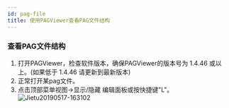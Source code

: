 ```yaml
---
id: pag-file
title: 使用PAGViewer查看PAG文件结构
---
```


### 查看PAG文件结构
1. 打开PAGViewer，检查软件版本，确保PAGViewer的版本号为 1.4.46 或以上。(如果低于 1.4.46 请更新到最新版本)
2. 正常打开某pag文件。
3. 点击顶部菜单视图->显示/隐藏 编辑面板或按快捷键"L"。
![Jietu20190517-163102](/img/docs/pag-structure.png)